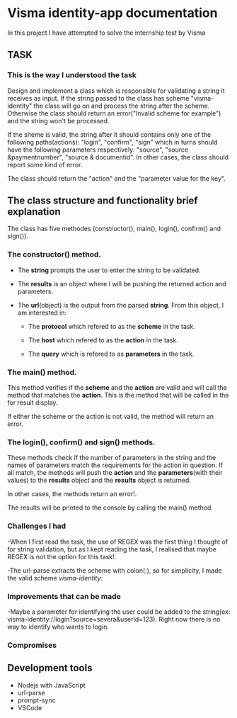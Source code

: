 # Visma identity-app documentation

In this project I have attempted to solve the internship test by Visma

## TASK

### This is the way I understood the task

Design and implement a class which is responsible for validating a string it receives as input. If the string passed to the class has scheme "visma-identity" the class will go on and process the string after the scheme. Otherwise the class should return an error("Invalid scheme for example") and the string won't be processed.

If the sheme is valid, the string after it should contains only one of the following paths(actions): "login", "confirm", "sign" which in turns should have the following parameters respectively: "source", "source &paymentnumber", "source & documentid". In other cases, the class should report some kind of error.

The class should return the "action" and the "parameter value for the key".

## The class structure and functionality brief explanation

The class has five methodes (constructor(), main(), login(), confirm() and sign()).

### The constructor() method.

- The **string** prompts the user to enter the string to be validated.
- The **results** is an object where I will be pushing the returned action and parameters.
- The **url**(object) is the output from the parsed **string**. From this object, I am interested in:

  -  The **protocol** which refered to as the **scheme** in the task.

  -  The **host** which refered to as the **action** in the task.

  -  The **query** which is refered to as **parameters** in the task.

### The main() method.

This method verifies if the **scheme** and the **action** are valid and
will call the method that matches the **action**. This is the method that will be called in the for result display.

If either the scheme or the action is not valid, the method will return an error.

### The login(), confirm() and sign() methods.

These methods check if the number of parameters in the string and the names of parameters match the requirements for the action in question.
If all match, the methods will push the **action** and the **parameters**(with their values) to the **results** object and the **results** object is returned.

In other cases, the methods return an error!. 

The results will be printed to the console by calling the main() method.






### Challenges I had
-When I first read the task, the use of REGEX was the first thing I thought of for string validation, but as I kept reading the task, I realised that maybe REGEX is not the option for this task!.

-The url-parse extracts the scheme with colon(:), so for simplicity, I made the valid scheme *visma-identity:*

### Improvements that can be made
-Maybe a parameter for identifying the user could be added to the string(ex: visma-identity://login?source=severa&userId=123). Right now there is no way to identify who wants to login.

### Compromises

## Development tools

- Nodejs with JavaScript
- url-parse
- prompt-sync
- VSCode
